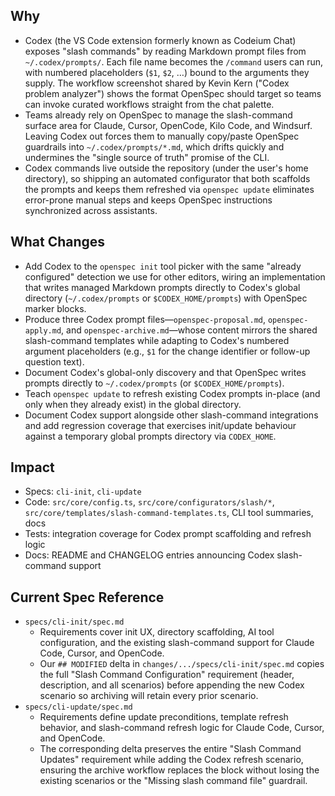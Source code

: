 ## Why
- Codex (the VS Code extension formerly known as Codeium Chat) exposes "slash commands" by reading Markdown prompt files from `~/.codex/prompts/`. Each file name becomes the `/command` users can run, with numbered placeholders (`$1`, `$2`, …) bound to the arguments they supply. The workflow screenshot shared by Kevin Kern ("Codex problem analyzer") shows the format OpenSpec should target so teams can invoke curated workflows straight from the chat palette.
- Teams already rely on OpenSpec to manage the slash-command surface area for Claude, Cursor, OpenCode, Kilo Code, and Windsurf. Leaving Codex out forces them to manually copy/paste OpenSpec guardrails into `~/.codex/prompts/*.md`, which drifts quickly and undermines the "single source of truth" promise of the CLI.
- Codex commands live outside the repository (under the user's home directory), so shipping an automated configurator that both scaffolds the prompts and keeps them refreshed via `openspec update` eliminates error-prone manual steps and keeps OpenSpec instructions synchronized across assistants.

## What Changes
- Add Codex to the `openspec init` tool picker with the same "already configured" detection we use for other editors, wiring an implementation that writes managed Markdown prompts directly to Codex's global directory (`~/.codex/prompts` or `$CODEX_HOME/prompts`) with OpenSpec marker blocks.
- Produce three Codex prompt files—`openspec-proposal.md`, `openspec-apply.md`, and `openspec-archive.md`—whose content mirrors the shared slash-command templates while adapting to Codex's numbered argument placeholders (e.g., `$1` for the change identifier or follow-up question text).
- Document Codex's global-only discovery and that OpenSpec writes prompts directly to `~/.codex/prompts` (or `$CODEX_HOME/prompts`).
- Teach `openspec update` to refresh existing Codex prompts in-place (and only when they already exist) in the global directory.
- Document Codex support alongside other slash-command integrations and add regression coverage that exercises init/update behaviour against a temporary global prompts directory via `CODEX_HOME`.

## Impact
- Specs: `cli-init`, `cli-update`
- Code: `src/core/config.ts`, `src/core/configurators/slash/*`, `src/core/templates/slash-command-templates.ts`, CLI tool summaries, docs
- Tests: integration coverage for Codex prompt scaffolding and refresh logic
- Docs: README and CHANGELOG entries announcing Codex slash-command support

## Current Spec Reference
- `specs/cli-init/spec.md`
  - Requirements cover init UX, directory scaffolding, AI tool configuration, and the existing slash-command support for Claude Code, Cursor, and OpenCode.
  - Our `## MODIFIED` delta in `changes/.../specs/cli-init/spec.md` copies the full "Slash Command Configuration" requirement (header, description, and all scenarios) before appending the new Codex scenario so archiving will retain every prior scenario.
- `specs/cli-update/spec.md`
  - Requirements define update preconditions, template refresh behavior, and slash-command refresh logic for Claude Code, Cursor, and OpenCode.
  - The corresponding delta preserves the entire "Slash Command Updates" requirement while adding the Codex refresh scenario, ensuring the archive workflow replaces the block without losing the existing scenarios or the "Missing slash command file" guardrail.
